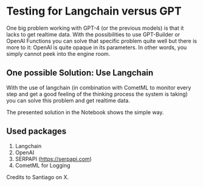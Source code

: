 # Testing for Langchain versus GPT

One big problem working with GPT-4 (or the previous models) is that it lacks to get realtime data. With the possibilities to use GPT-Builder or OpenAI Functions you can solve that specific problem quite well but there is more to it: OpenAI is quite opaque in its parameters. In other words, you simply cannot peek into the engine room.

## One possible Solution: Use Langchain

With the use of langchain (in combination with CometML to monitor every step and get a good feeling of the thinking process the system is taking) you can solve this problem and get realtime data. 

The presented solution in the Notebook shows the simple way.

## Used packages
1. Langchain
2. OpenAI
3. SERPAPI (https://serpapi.com)
4. CometML for Logging

Credits to Santiago on X.
